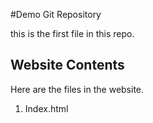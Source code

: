 #Demo Git Repository

this is the first file in this repo.

## Website Contents

Here are the files in the website.

1. Index.html